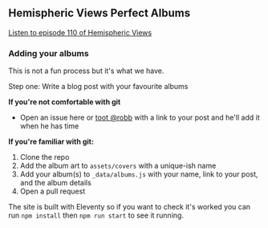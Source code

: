 ## Hemispheric Views Perfect Albums

[Listen to episode 110 of Hemispheric Views](https://listen.hemisphericviews.com/110)

### Adding your albums

This is not a fun process but it's what we have.

Step one: Write a blog post with your favourite albums

**If you're not comfortable with git** 

- Open an issue here or [toot @robb](https://social.lol/@robb) with a link to your post and he'll add it when he has time

**If you're familiar with git:**

1. Clone the repo
2. Add the album art to `assets/covers` with a unique-ish name
3. Add your album(s) to `_data/albums.js` with your name, link to your post, and the album details
4. Open a pull request

The site is built with Eleventy so if you want to check it's worked you can run `npm install` then `npm run start` to see it running.
